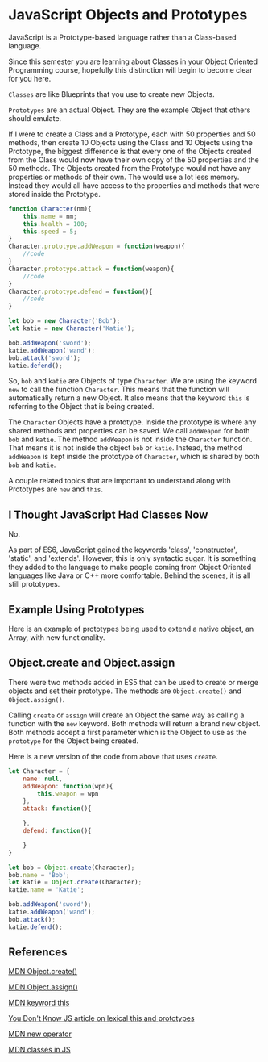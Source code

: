 # JavaScript Objects and Prototypes

JavaScript is a Prototype-based language rather than a Class-based language.

Since this semester you are learning about Classes in your Object Oriented Programming course, hopefully this distinction will begin to become clear for you here.

`Classes` are like Blueprints that you use to create new Objects.

`Prototypes` are an actual Object. They are the example Object that others should emulate.

If I were to create a Class and a Prototype, each with 50 properties and 50 methods, then create 10 Objects using the Class and 10 Objects using the Prototype, the biggest difference is that every one of the Objects created from the Class would now have their own copy of the 50 properties and the 50 methods. The Objects created from the Prototype would not have any properties or methods of their own. The would use a lot less memory. Instead they would all have access to the properties and methods that were stored inside the Prototype.

```js
function Character(nm){
    this.name = nm;
    this.health = 100;
    this.speed = 5;
}
Character.prototype.addWeapon = function(weapon){
    //code
}
Character.prototype.attack = function(weapon){
    //code
}
Character.prototype.defend = function(){
    //code
}

let bob = new Character('Bob');
let katie = new Character('Katie');

bob.addWeapon('sword');
katie.addWeapon('wand');
bob.attack('sword');
katie.defend();
```

So, `bob` and `katie` are Objects of type `Character`. We are using the keyword `new` to call the function `Character`. This means that the function will automatically return a new Object. It also means that the keyword `this` is referring to the Object that is being created.

The `Character` Objects have a prototype. Inside the prototype is where any shared methods and properties can be saved. We call `addWeapon` for both `bob` and `katie`. The method `addWeapon` is not inside the `Character` function. That means it is not inside the object `bob` or `katie`. Instead, the method `addWeapon` is kept inside the prototype of `Character`, which is shared by both `bob` and `katie`.


<YouTube
    title="Introduction to Prototypes"
    url="https://www.youtube.com/embed/dgpaY5wjJ9w"
/>

A couple related topics that are important to understand along with Prototypes are `new` and `this`.

<YouTube
    title="Keyword New"
    url="https://www.youtube.com/embed/I2CdrKlPdAY"
/>

<YouTube
    title="Keyword this"
    url="https://www.youtube.com/embed/syhNj7X0Vvk"
/>

## I Thought JavaScript Had Classes Now

No.

As part of ES6, JavaScript gained the keywords 'class', 'constructor', 'static', and 'extends'. However, this is only syntactic sugar. It is something they added to the language to make people coming from Object Oriented languages like Java or C++ more comfortable. Behind the scenes, it is all still prototypes.

## Example Using Prototypes 

Here is an example of prototypes being used to extend a native object, an Array, with new functionality.

<YouTube
    title="Practical Prototypes with Arrays"
    url="https://www.youtube.com/embed/7C8xKTHd6Mw"
/>

## Object.create and Object.assign

There were two methods added in ES5 that can be used to create or merge objects and set their prototype. The methods are `Object.create()` and `Object.assign()`.

Calling `create` or `assign` will create an Object the same way as calling a function with the `new` keyword. Both methods will return a brand new object. Both methods accept a first parameter which is the Object to use as the `prototype` for the Object being created.

Here is a new version of the code from above that uses `create`.

```js
let Character = {
    name: null,
    addWeapon: function(wpn){
        this.weapon = wpn
    },
    attack: function(){

    },
    defend: function(){

    }
}

let bob = Object.create(Character);
bob.name = 'Bob';
let katie = Object.create(Character);
katie.name = 'Katie';

bob.addWeapon('sword');
katie.addWeapon('wand');
bob.attack();
katie.defend();
```


<YouTube
    title="Object Create Method"
    url="https://www.youtube.com/embed/qqyZn8X9M3I"
/>

<YouTube
    title="Object Assign Method"
    url="https://www.youtube.com/embed/UkGsRyGeI2g"
/>

<YouTube
    title="Different Ways to Create Objects"
    url="https://www.youtube.com/embed/UrM9xgPxq1E"
/>

## References

[MDN Object.create()](https://developer.mozilla.org/en-US/docs/Web/JavaScript/Reference/Global_Objects/Object/create)

[MDN Object.assign()](https://developer.mozilla.org/en-US/docs/Web/JavaScript/Reference/Global_Objects/Object/assign)

[MDN keyword this](https://developer.mozilla.org/en-US/docs/Web/JavaScript/Reference/Operators/this)

[You Don't Know JS article on lexical this and prototypes](https://github.com/getify/You-Dont-Know-JS/blob/master/this%20%26%20object%20prototypes/ch2.md)

[MDN new operator](https://developer.mozilla.org/en-US/docs/Web/JavaScript/Reference/Operators/new)

[MDN classes in JS](https://developer.mozilla.org/en-US/docs/Web/JavaScript/Reference/Statements/class)